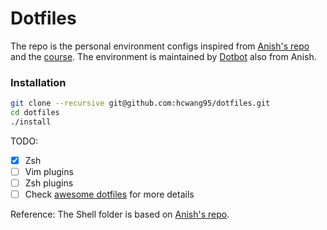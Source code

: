 Dotfiles
==============

The repo is the personal environment configs inspired from [Anish's repo](https://github.com/anishathalye/dotfiles) and the [course](https://missing.csail.mit.edu/2020/command-line/). The environment is maintained by [Dotbot](https://github.com/anishathalye/dotbot) also from Anish.

### Installation
```bash
git clone --recursive git@github.com:hcwang95/dotfiles.git
cd dotfiles
./install
```

TODO:
- [x] Zsh 
- [ ] Vim plugins
- [ ] Zsh plugins
- [ ] Check [awesome dotfiles]() for more details

Reference:
The Shell folder is based on [Anish's repo](https://github.com/anishathalye/dotfiles).

